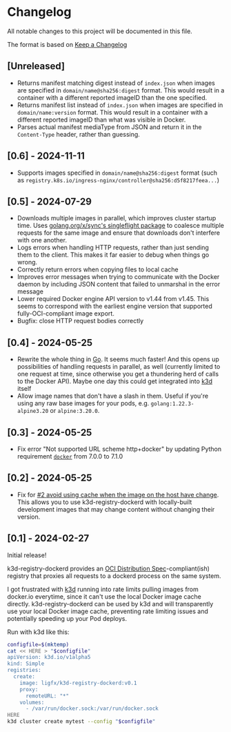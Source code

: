 # Changelog

All notable changes to this project will be documented in this file.

The format is based on [Keep a Changelog](https://keepachangelog.com/en/1.1.0/)

## [Unreleased]

- Returns manifest matching digest instead of `index.json` when images are specified in `domain/name@sha256:digest` format. This would result in a container with a different reported imageID than the one specified.
- Returns manifest list instead of `index.json` when images are specified in `domain/name:version` format. This would result in a container with a different reported imageID than what was visible in Docker.
- Parses actual manifest mediaType from JSON and return it in the `Content-Type` header, rather than guessing.

## [0.6] - 2024-11-11

- Supports images specified in `domain/name@sha256:digest` format (such as `registry.k8s.io/ingress-nginx/controller@sha256:d5f8217feea...`)

## [0.5] - 2024-07-29

- Downloads multiple images in parallel, which improves cluster startup time. Uses [golang.org/x/sync's singleflight package](https://pkg.go.dev/golang.org/x/sync@v0.7.0/singleflight) to coalesce multiple requests for the same image and ensure that downloads don't interfere with one another.
- Logs errors when handling HTTP requests, rather than just sending them to the client. This makes it far easier to debug when things go wrong.
- Correctly return errors when copying files to local cache
- Improves error messages when trying to communicate with the Docker daemon by including JSON content that failed to unmarshal in the error message
- Lower required Docker engine API version to v1.44 from v1.45. This seems to correspond with the earliest engine version that supported fully-OCI-compliant image export.
- Bugfix: close HTTP request bodies correctly

## [0.4] - 2024-05-25

- Rewrite the whole thing in [Go](https://go.dev/). It seems much faster! And this opens up possibilities of handling requests in parallel, as well (currently limited to one request at time, since otherwise you get a thundering herd of calls to the Docker API). Maybe one day this could get integrated into [k3d](https://k3d.io/) itself
- Allow image names that don't have a slash in them. Useful if you're using any raw base images for your pods, e.g. `golang:1.22.3-alpine3.20` or `alpine:3.20.0`.

## [0.3] - 2024-05-25

- Fix error "Not supported URL scheme http+docker" by updating Python requirement [`docker`](https://pypi.org/project/docker/) from 7.0.0 to 7.1.0

## [0.2] - 2024-05-25

- Fix for [#2 avoid using cache when the image on the host have change](https://github.com/ligfx/k3d-registry-dockerd/issues/2). This allows you to use k3d-registry-dockerd with locally-built development images that may change content without changing their version.

## [0.1] - 2024-02-27

Initial release!

k3d-registry-dockerd provides an [OCI Distribution Spec](https://github.com/opencontainers/distribution-spec)-compliant(ish)
registry that proxies all requests to a dockerd process on the same system.

I got frustrated with [k3d](https://k3d.io/) running into rate limits pulling images from docker.io
everytime, since it can't use the local Docker image cache directly. k3d-registry-dockerd can be
used by k3d and will transparently use your local Docker image cache, preventing rate limiting issues
and potentially speeding up your Pod deploys.

Run with k3d like this:

```sh
configfile=$(mktemp)
cat << HERE > "$configfile"
apiVersion: k3d.io/v1alpha5
kind: Simple
registries:
  create:
    image: ligfx/k3d-registry-dockerd:v0.1
    proxy:
      remoteURL: "*"
    volumes:
      - /var/run/docker.sock:/var/run/docker.sock
HERE
k3d cluster create mytest --config "$configfile"
```